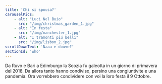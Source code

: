 ```yaml
---
title: 'Chi si spousa?'
carouselPics:
    - alt: "Luci Nel Buio"
      src: "/img/christmas_garden_1.jpg"
    - alt: "In festa"
      src: "/img/manchester_1.jpg"
    - alt: "I tramonti piú belli"
      src: "/img/lisbon_2.jpg"
scrollDownText: 'Naaa e douve?'
sectionId: 'who'
---
```

Da Ruvo e Bari a Edimburgo la Scozia fu galeotta in un giorno di primavera del 2018.
Da allora tanto hanno condiviso, persino una congiuntivite e una pandemia.
Ora vorrebbero condividere con voi la loro festa il 9 Ottobre.